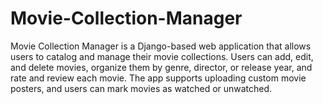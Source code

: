 # Movie-Collection-Manager
Movie Collection Manager is a Django-based web application that allows users to catalog and manage their movie collections. Users can add, edit, and delete movies, organize them by genre, director, or release year, and rate and review each movie. The app supports uploading custom movie posters, and users can mark movies as watched or unwatched.
